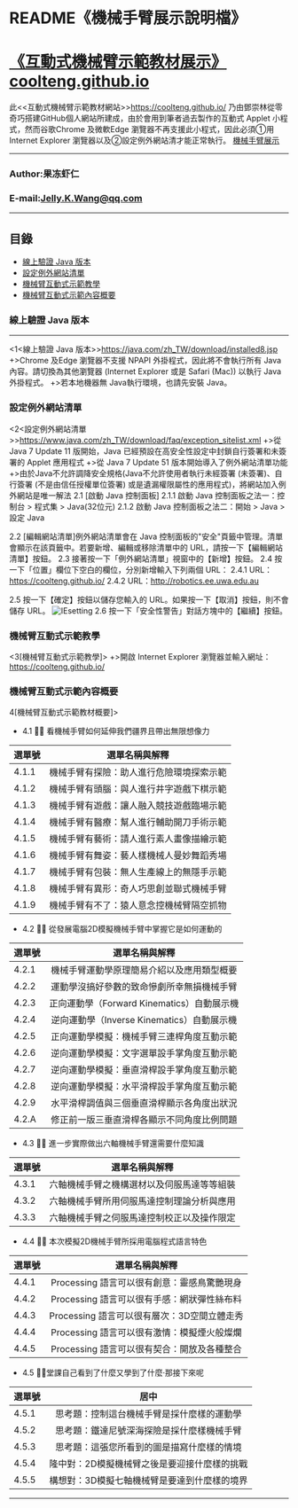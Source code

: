 README《機械手臂展示說明檔》
====
# [《互動式機械臂示範教材展示》](https://coolteng.github.io/)[coolteng.github.io](https://coolteng.github.io/)

此<<互動式機械臂示範教材網站>>https://coolteng.github.io/ 乃由鄧崇林從零奇巧搭建GitHub個人網站所建成，由於會用到筆者過去製作的互動式 Applet 小程式，然而谷歌Chrome 及微軟Edge 瀏覽器不再支援此小程式，因此必須①用 Internet Explorer 瀏覽器以及②設定例外網站清才能正常執行。
[機械手臂展示](https://coolteng.github.io/)
****
### Author:果冻虾仁
### E-mail:Jelly.K.Wang@qq.com
****
## 目錄
* [線上驗證 Java 版本](#線上驗證%20Java%20版本)
* [設定例外網站清單](#設定例外網站清單)
* [機械臂互動式示範教學](#機械臂互動式示範教學)
* [機械臂互動式示範內容概要](#機械臂互動式示範內容概要)

### 線上驗證 Java 版本
------
<1<線上驗證 Java 版本>>https://java.com/zh_TW/download/installed8.jsp
+>Chrome 及Edge 瀏覽器不支援 NPAPI 外掛程式，因此將不會執行所有 Java 內容。請切換為其他瀏覽器 (Internet Explorer 或是 Safari (Mac)) 以執行 Java 外掛程式。
+>若本地機器無 Java執行環境，也請先安裝 Java。

### 設定例外網站清單
<2<設定例外網站清單>>https://www.java.com/zh_TW/download/faq/exception_sitelist.xml
+>從 Java 7 Update 11 版開始，Java 已經預設在高安全性設定中封鎖自行簽署和未簽署的 Applet 應用程式
+>從 Java 7 Update 51 版本開始導入了例外網站清單功能
+>由於Java不允許調降安全規格(Java不允許使用者執行未經簽署 (未簽署)、自行簽署 (不是由信任授權單位簽署) 或是遺漏權限屬性的應用程式)，將網站加入例外網站是唯一解法
2.1 [啟動 Java 控制面板]
2.1.1 啟動 Java 控制面板之法一：控制台 > 程式集 > Java(32位元)
2.1.2 啟動 Java 控制面板之法二：開始 > Java > 設定 Java

2.2 [編輯網站清單]例外網站清單會在 Java 控制面板的"安全"頁籤中管理。清單會顯示在該頁籤中。若要新增、編輯或移除清單中的 URL，請按一下【編輯網站清單】按鈕。
2.3 接著按一下「例外網站清單」視窗中的【新增】按鈕。
2.4 按一下「位置」欄位下空白的欄位，分別新增輸入下列兩個 URL：
2.4.1 URL：https://coolteng.github.io/
2.4.2 URL：http://robotics.ee.uwa.edu.au

2.5 按一下【確定】按鈕以儲存您輸入的 URL。如果按一下【取消】按鈕，則不會儲存 URL。
![IEsetting](https://coolteng.github.io/myPage/gif/JavaSafedUrlSetting.PNG "")
2.6 按一下「安全性警告」對話方塊中的【繼續】按鈕。

### 機械臂互動式示範教學
<3[機械臂互動式示範教學]>
+>開啟 Internet Explorer 瀏覽器並輸入網址：https://coolteng.github.io/


### 機械臂互動式示範內容概要

4[機械臂互動式示範教材概要]>
- 4.1 👍🏽 看機械手臂如何延伸我們疆界且帶出無限想像力

| 選單號 | 選單名稱與解釋  |
| ------------ |:---------------:|
| 4.1.1 | 機械手臂有探險：助人進行危險環境探索示範| 
| 4.1.2 | 機械手臂有頭腦：與人進行井字遊戲下棋示範| 
| 4.1.3 | 機械手臂有遊戲：讓人融入競技遊戲臨場示範| 
| 4.1.4 | 機械手臂有醫療：幫人進行輔助開刀手術示範| 
| 4.1.5 | 機械手臂有藝術：請人進行素人畫像描繪示範| 
| 4.1.6 | 機械手臂有舞姿：藝人樣機械人曼妙舞蹈秀場| 
| 4.1.7 | 機械手臂有包裝：無人生產線上的無隱手示範| 
| 4.1.8 | 機械手臂有異形：奇人巧思創並聯式機械手臂| 
| 4.1.9 | 機械手臂有不了：猿人意念控機械臂隔空抓物| 

- 4.2 👍🏽 從發展電腦2D模擬機械手臂中掌握它是如何運動的

| 選單號 |  選單名稱與解釋  |
| ------ |:---------------:|
| 4.2.1 | 機械手臂運動學原理簡易介紹以及應用類型概要| 
| 4.2.2 | 運動學沒搞好參數的致命慘劇所幸無損機械手臂| 
| 4.2.3 | 正向運動學（Forward Kinematics）自動展示機| 
| 4.2.4 | 逆向運動學（Inverse Kinematics）自動展示機| 
| 4.2.5 | 正向運動學模擬：機械手臂三連桿角度互動示範| 
| 4.2.6 | 逆向運動學模擬：文字選單設手掌角度互動示範| 
| 4.2.7 | 逆向運動學模擬：垂直滑桿設手掌角度互動示範| 
| 4.2.8 | 逆向運動學模擬：水平滑桿設手掌角度互動示範| 
| 4.2.9 | 水平滑桿調值與三個垂直滑桿顯示各角度出狀況| 
| 4.2.A | 修正前一版三垂直滑桿各顯示不同角度比例問題| 

- 4.3 👍🏽 進一步實際做出六軸機械手臂還需要什麼知識

| 選單號 |   選單名稱與解釋  |
| ------ | :---------------:|
| 4.3.1 | 六軸機械手臂之機構選材以及伺服馬達等等組裝| 
| 4.3.2 | 六軸機械手臂所用伺服馬達控制理論分析與應用| 
| 4.3.3 | 六軸機械手臂之伺服馬達控制校正以及操作限定| 

- 4.4 👍🏽 本次模擬2D機械手臂所採用電腦程式語言特色

| 選單號 |   選單名稱與解釋  |
| ------ | :---------------:|
| 4.4.1 | Processing 語言可以很有創意：靈感鳥驚艷現身| 
| 4.4.2 | Processing 語言可以很有手感：網狀彈性絲布料| 
| 4.4.3 | Processing 語言可以很有層次：3D空間立體走秀| 
| 4.4.4 | Processing 語言可以很有激情：模擬煙火般燦爛| 
| 4.4.5 | Processing 語言可以很有契合：開放及各種整合| 

- 4.5 👍🏽堂課自己看到了什麼又學到了什麼‧那接下來呢

| 選單號 | 居中  |
| ------ |:---------------:|
| 4.5.1 | 思考題：控制這台機械手臂是採什麼樣的運動學| 
| 4.5.2 | 思考題：鐵達尼號深海探險是採什麼樣機械手臂| 
| 4.5.3 | 思考題：這張您所看到的圖是描寫什麼樣的情境| 
| 4.5.4 | 隆中對：2D模擬機械臂之後是要迎接什麼樣的挑戰| 
| 4.5.5 | 構想對：3D模擬七軸機械臂是要達到什麼樣的境界| 

----
